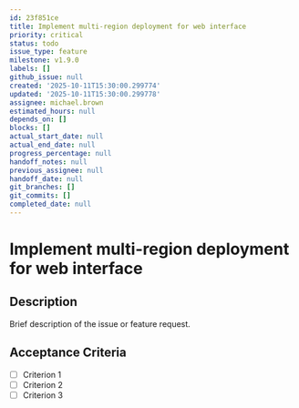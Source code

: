 ```yaml
---
id: 23f851ce
title: Implement multi-region deployment for web interface
priority: critical
status: todo
issue_type: feature
milestone: v1.9.0
labels: []
github_issue: null
created: '2025-10-11T15:30:00.299774'
updated: '2025-10-11T15:30:00.299778'
assignee: michael.brown
estimated_hours: null
depends_on: []
blocks: []
actual_start_date: null
actual_end_date: null
progress_percentage: null
handoff_notes: null
previous_assignee: null
handoff_date: null
git_branches: []
git_commits: []
completed_date: null
---
```


# Implement multi-region deployment for web interface

## Description

Brief description of the issue or feature request.

## Acceptance Criteria

- [ ] Criterion 1
- [ ] Criterion 2
- [ ] Criterion 3